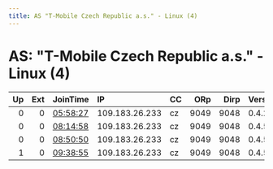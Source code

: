```yaml
---
title: AS "T-Mobile Czech Republic a.s." - Linux (4)
---
```


# AS: "T-Mobile Czech Republic a.s." - Linux (4)

|   Up |   Ext | JoinTime                                                                                              | IP             | CC   |   ORp |   Dirp | Version   | Contact   | Nickname   |   eFamMembers |
|-----:|------:|:------------------------------------------------------------------------------------------------------|:---------------|:-----|------:|-------:|:----------|:----------|:-----------|--------------:|
|    0 |     0 | [05:58:27](https://nusenu.github.io/OrNetStats/w/relay/9107360DE6079AB8A1C38E8EED888C63CE81145C.html) | 109.183.26.233 | cz   |  9049 |   9048 | 0.4.2.7   | None      | Unnamed    |             1 |
|    0 |     0 | [08:14:58](https://nusenu.github.io/OrNetStats/w/relay/168FD9BD0F075E56177090010733915FD4C6DA50.html) | 109.183.26.233 | cz   |  9049 |   9048 | 0.4.5.10  | None      | Unnamed    |             1 |
|    0 |     0 | [08:50:50](https://nusenu.github.io/OrNetStats/w/relay/D3AE1D9FF33B38A68A55ADB78D7D487EAA6F8519.html) | 109.183.26.233 | cz   |  9049 |   9048 | 0.4.5.10  | None      | Unnamed    |             1 |
|    1 |     0 | [09:38:55](https://nusenu.github.io/OrNetStats/w/relay/AC85572ED4BE7902732453DF18ED95466A2A9A4E.html) | 109.183.26.233 | cz   |  9049 |   9048 | 0.4.5.10  | None      | Unnamed    |             1 |
